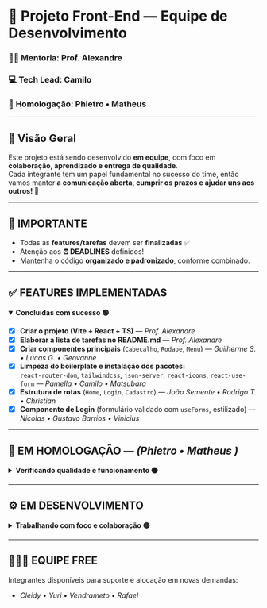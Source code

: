 # 🚀 Projeto Front-End — Equipe de Desenvolvimento

### 👨‍🏫 **Mentoria:** Prof. Alexandre  
### 💻 **Tech Lead:** Camilo  
### 🧩 **Homologação:** Phietro • Matheus 

---

## 🧠 Visão Geral  
Este projeto está sendo desenvolvido **em equipe**, com foco em **colaboração, aprendizado e entrega de qualidade**.  
Cada integrante tem um papel fundamental no sucesso do time, então vamos manter **a comunicação aberta, cumprir os prazos e ajudar uns aos outros! 💪**

---

## 📅 **IMPORTANTE**
- Todas as **features/tarefas** devem ser **finalizadas** ✅  
- Atenção aos **⏰ DEADLINES** definidos!  
- Mantenha o código **organizado e padronizado**, conforme combinado.

---

## ✅ **FEATURES IMPLEMENTADAS**

<details open>
<summary><b>Concluídas com sucesso 🟢</b></summary>

- [x] **Criar o projeto (Vite + React + TS)** — *Prof. Alexandre*  
- [x] **Elaborar a lista de tarefas no README.md** — *Prof. Alexandre*  
- [x] **Criar componentes principais** (`Cabecalho`, `Rodape`, `Menu`) — *Guilherme S. • Lucas G. • Geovanne*  
- [x] **Limpeza do boilerplate e instalação dos pacotes:**  
  `react-router-dom`, `tailwindcss`, `json-server`, `react-icons`, `react-use-form` — *Pamella • Camilo • Matsubara*  
- [x] **Estrutura de rotas** (`Home`, `Login`, `Cadastro`) — *João Semente • Rodrigo T. • Christian*  
- [x] **Componente de Login** (formulário validado com `useForms`, estilizado) — *Nicolas • Gustavo Barrios • Vinicius*  

</details>

---

## 🧪 **EM HOMOLOGAÇÃO** — *(Phietro • Matheus )*

<details>
<summary><b>Verificando qualidade e funcionamento 🟠</b></summary>

- [ ] **API com json-server**  
  Criar `db.json` + endpoint `/usuarios` com dados:  
  `[id, nome, nomeUser, email, avatar]` — *Cleidy • Yuri • Vendrameto • Rafael*  
  ⏰ **Deadline:** 22:40  

</details>

---

## ⚙️ **EM DESENVOLVIMENTO**

<details>
<summary><b>Trabalhando com foco e colaboração 🟡</b></summary>

- [ ] **Global.css** — *Guilherme S. • Lucas G. • Geovanne*  
- [ ] **Home dinâmica:** sistema de notícias com API pública (ex: UOL, TERRA, MSN) — *Pamella • Camilo • Matsubara*  
- [ ] **Componente de Cadastro** (formulário com validação `useForms`) — *Guilherme S. • Lucas G. • Geovanne*  
- [ ] **Cabeçalho com base em referência visual (asserts)** — *Wiclif • Gabriel Ambrosio • Paulo*  
- [ ] **Produtos no `db.json`** — *Nicolas • Gustavo Barrios • Vinicius*
- [ ] **Página de produtos:** exibir lista + incrementar carrinho ao clicar em “Comprar” — *(a definir)*
- [ ] **Pop de cadastro:** Exibir as funções para entrar com o usuario, utilizando de refêrencia a imagem de cadastro refêrencia — *(a definir)*  

</details>

---

## 🧑‍🤝‍🧑 **EQUIPE FREE**
Integrantes disponíveis para suporte e alocação em novas demandas:  

- *Cleidy • Yuri • Vendrameto • Rafael* 